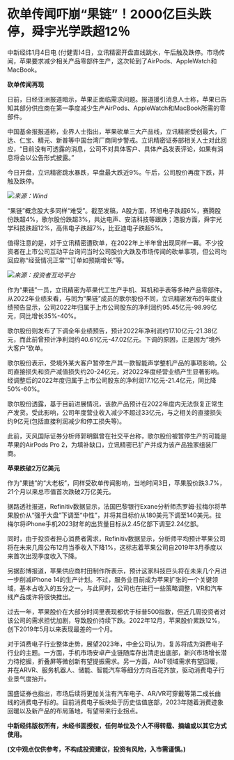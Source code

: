# 砍单传闻吓崩“果链”！2000亿巨头跌停，舜宇光学跌超12％

中新经纬1月4日电
(付健青)4日，立讯精密开盘直线跳水，午后触及跌停。市场传闻，苹果要求减少相关产品零部件生产，这次轮到了AirPods、AppleWatch和MacBook。

**砍单传闻再现**

日前，日经亚洲报道暗示，苹果正面临需求问题。报道援引消息人士称，苹果已告知其部分供应商在第一季度减少生产AirPods、AppleWatch和MacBook所需的零部件。

中国基金报报道称，业界人士指出，苹果砍单三大产品线，立讯精密受创最大，广达、仁宝、精元、新普等中国台湾厂商同步警戒。立讯精密证券部相关人士对此回应，“目前没有可透露的消息，公司不对具体客户、具体产品发表评论，如果有消息将会以公告形式披露。”

今日开盘，立讯精密跳水暴跌，早盘最大跌近9%。午后，公司股价再度下跌，并触及跌停。

![](https://inews.gtimg.com/newsapp_bt/0/15593015176/1000)_来源：Wind_

“果链”概念股大多同样“难受”。截至发稿，A股方面，环旭电子跌超6%，赛腾股份跌超4%，歌尔股份跌超3%，共达电声、安洁科技等跟跌；港股方面，舜宇光学科技跌超12%，高伟电子跌超7%，比亚迪电子跌超5%。

值得注意的是，对于立讯精密遭砍单，在2022年上半年曾出现同样一幕。不少投资者在上市公司互动平台询问当时公司股价大跌及市场传闻的砍单事项，但公司均回应称“经营情况正常”“订单如预期增长”等。

![](https://inews.gtimg.com/newsapp_bt/0/15593015183/1000)_来源：投资者互动平台_

作为“果链”一员，立讯精密为苹果代工生产手机、耳机和手表等多种产品零部件。从2022年业绩来看，与同为“果链”成员的歌尔股份不同，立讯精密发布的年度业绩预告显示，公司2022年归属于上市公司股东的净利润约95.45亿元-98.99亿元，同比增长35%-40%。

歌尔股份则发布了下调全年业绩预告，预计2022年净利润约17.10亿元-21.38亿元，而此前曾预计净利润约40.61亿元-47.02亿元。下调的原因，正是因为“境外大客户”砍单。

歌尔股份表示，受境外某大客户暂停生产其一款智能声学整机产品的事项影响，公司直接损失和资产减值损失约20-24亿元，对2022年度经营业绩产生显著影响。经调整后的2022年度归属于上市公司股东的净利润17.1亿元-21.4亿元，同比降50%-60%。

歌尔股份透露，基于目前进展情况，该款产品预计在2022年度内无法恢复正常生产发货。受此影响，公司年度营业收入减少不超过33亿元，与之相关的直接损失约9亿元(包括直接利润减少和停工损失等)。

此前，天风国际证券分析师郭明錤曾在社交平台称，歌尔股份被暂停生产的可能是苹果的AirPods Pro
2，为填补缺口，立讯精密已扩产并成为该产品独家组装厂商。

**苹果跌破2万亿美元**

作为“果链”的“大老板”，同样受砍单传闻影响，当地时间3日，苹果股价跌3.7%，21个月以来总市值首次跌破2万亿美元。

据路透社报道，Refinitiv数据显示，法国巴黎银行Exane分析师杰罗姆·拉梅尔将苹果股价从“强于大盘”下调至“中性”，并将其目标价从180美元下调至140美元。拉梅尔将iPhone手机2023财年的出货量目标从2.45亿部下调至2.24亿部。

同时，由于投资者担心消费者需求，Refinitiv数据显示，分析师平均预计苹果公司将在未来几周公布12月当季收入下降1%，这标志着苹果公司自2019年3月季度以来首次出现季度收入下降。

另据彭博报道，苹果供应商村田制作所表示，预计这家科技巨头将在未来几个月进一步削减iPhone
14的生产计划。不过，服务业目前成为苹果扩张的一个关键领域，基本占收入的五分之一。与此同时，公司也在进行一些策略调整，VR和汽车线产品或许将很快推出。

过去一年，苹果股价在大部分时间里表现都优于标普500指数，但近几周投资者对该公司的需求担忧加剧，导致股价持续下跌。2022年12月，苹果股价累跌12%，创下2019年5月以来表现最差的一个月。

对于消费电子行业整体走势，展望2023年，中金公司认为，复苏将成为消费电子行业的主题。一方面，手机市场安卓产业链随库存出清走出底部，新兴市场增长潜力待挖掘，折叠屏等微创新有望提振需求。另一方面，AIoT领域需求有望回暖，并在ARVR、服务机器人、储能、智能汽车等细分方向百花齐放，驱动消费电子行业景气度抬升。

国盛证券也指出，市场后续将更加关注有汽车电子、AR/VR可穿戴等第二成长曲线的消费电子标的。目前消费电子板块处于历史估值底部，2023年随着消费迹象回暖以及新产品的布局落地，有望带来行业拐点。

**中新经纬版权所有，未经书面授权，任何单位及个人不得转载、摘编或以其它方式使用。**

**(文中观点仅供参考，不构成投资建议，投资有风险，入市需谨慎。)**

